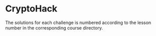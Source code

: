 # CryptoHack

The solutions for each challenge is numbered according to the lesson number in the corresponding course directory. 
